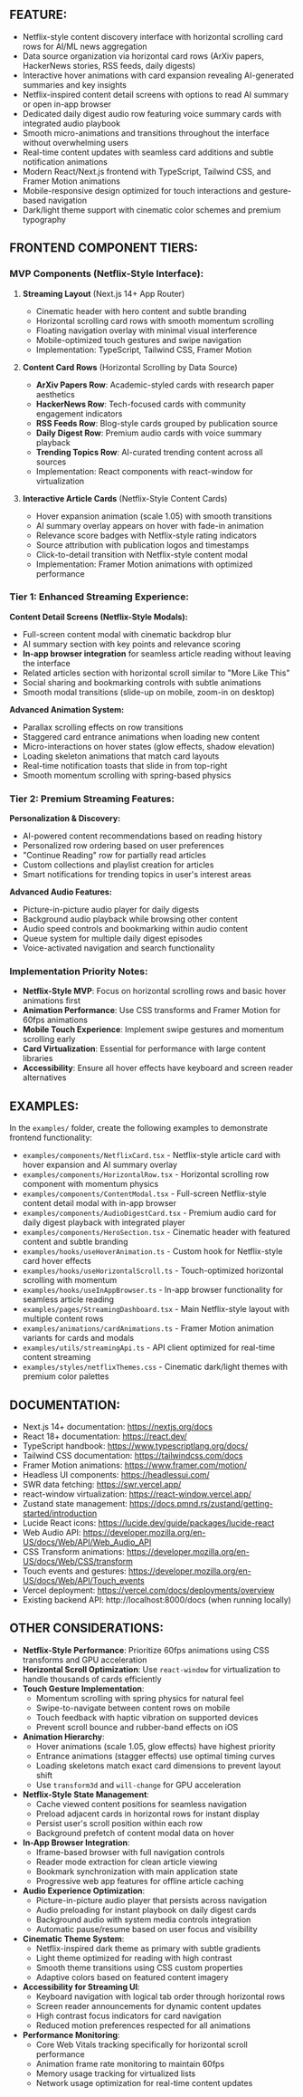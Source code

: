 ## FEATURE:

- Netflix-style content discovery interface with horizontal scrolling card rows for AI/ML news aggregation
- Data source organization via horizontal card rows (ArXiv papers, HackerNews stories, RSS feeds, daily digests)
- Interactive hover animations with card expansion revealing AI-generated summaries and key insights
- Netflix-inspired content detail screens with options to read AI summary or open in-app browser
- Dedicated daily digest audio row featuring voice summary cards with integrated audio playbook
- Smooth micro-animations and transitions throughout the interface without overwhelming users
- Real-time content updates with seamless card additions and subtle notification animations
- Modern React/Next.js frontend with TypeScript, Tailwind CSS, and Framer Motion animations
- Mobile-responsive design optimized for touch interactions and gesture-based navigation
- Dark/light theme support with cinematic color schemes and premium typography

## FRONTEND COMPONENT TIERS:

### MVP Components (Netflix-Style Interface):
1. **Streaming Layout** (Next.js 14+ App Router)
   - Cinematic header with hero content and subtle branding
   - Horizontal scrolling card rows with smooth momentum scrolling
   - Floating navigation overlay with minimal visual interference
   - Mobile-optimized touch gestures and swipe navigation
   - Implementation: TypeScript, Tailwind CSS, Framer Motion

2. **Content Card Rows** (Horizontal Scrolling by Data Source)
   - **ArXiv Papers Row**: Academic-styled cards with research paper aesthetics
   - **HackerNews Row**: Tech-focused cards with community engagement indicators
   - **RSS Feeds Row**: Blog-style cards grouped by publication source
   - **Daily Digest Row**: Premium audio cards with voice summary playback
   - **Trending Topics Row**: AI-curated trending content across all sources
   - Implementation: React components with react-window for virtualization

3. **Interactive Article Cards** (Netflix-Style Content Cards)
   - Hover expansion animation (scale 1.05) with smooth transitions
   - AI summary overlay appears on hover with fade-in animation
   - Relevance score badges with Netflix-style rating indicators
   - Source attribution with publication logos and timestamps
   - Click-to-detail transition with Netflix-style content modal
   - Implementation: Framer Motion animations with optimized performance

### Tier 1: Enhanced Streaming Experience:
**Content Detail Screens (Netflix-Style Modals):**
- Full-screen content modal with cinematic backdrop blur
- AI summary section with key points and relevance scoring
- **In-app browser integration** for seamless article reading without leaving the interface  
- Related articles section with horizontal scroll similar to "More Like This"
- Social sharing and bookmarking controls with subtle animations
- Smooth modal transitions (slide-up on mobile, zoom-in on desktop)

**Advanced Animation System:**
- Parallax scrolling effects on row transitions
- Staggered card entrance animations when loading new content
- Micro-interactions on hover states (glow effects, shadow elevation)
- Loading skeleton animations that match card layouts
- Real-time notification toasts that slide in from top-right
- Smooth momentum scrolling with spring-based physics

### Tier 2: Premium Streaming Features:
**Personalization & Discovery:**
- AI-powered content recommendations based on reading history
- Personalized row ordering based on user preferences
- "Continue Reading" row for partially read articles
- Custom collections and playlist creation for articles
- Smart notifications for trending topics in user's interest areas

**Advanced Audio Features:**
- Picture-in-picture audio player for daily digests
- Background audio playback while browsing other content
- Audio speed controls and bookmarking within audio content
- Queue system for multiple daily digest episodes
- Voice-activated navigation and search functionality

### Implementation Priority Notes:
- **Netflix-Style MVP**: Focus on horizontal scrolling rows and basic hover animations first
- **Animation Performance**: Use CSS transforms and Framer Motion for 60fps animations
- **Mobile Touch Experience**: Implement swipe gestures and momentum scrolling early
- **Card Virtualization**: Essential for performance with large content libraries
- **Accessibility**: Ensure all hover effects have keyboard and screen reader alternatives

## EXAMPLES:

In the `examples/` folder, create the following examples to demonstrate frontend functionality:

- `examples/components/NetflixCard.tsx` - Netflix-style article card with hover expansion and AI summary overlay
- `examples/components/HorizontalRow.tsx` - Horizontal scrolling row component with momentum physics
- `examples/components/ContentModal.tsx` - Full-screen Netflix-style content detail modal with in-app browser
- `examples/components/AudioDigestCard.tsx` - Premium audio card for daily digest playback with integrated player
- `examples/components/HeroSection.tsx` - Cinematic header with featured content and subtle branding
- `examples/hooks/useHoverAnimation.ts` - Custom hook for Netflix-style card hover effects
- `examples/hooks/useHorizontalScroll.ts` - Touch-optimized horizontal scrolling with momentum
- `examples/hooks/useInAppBrowser.ts` - In-app browser functionality for seamless article reading
- `examples/pages/StreamingDashboard.tsx` - Main Netflix-style layout with multiple content rows
- `examples/animations/cardAnimations.ts` - Framer Motion animation variants for cards and modals
- `examples/utils/streamingApi.ts` - API client optimized for real-time content streaming
- `examples/styles/netflixThemes.css` - Cinematic dark/light themes with premium color palettes

## DOCUMENTATION:

- Next.js 14+ documentation: https://nextjs.org/docs
- React 18+ documentation: https://react.dev/
- TypeScript handbook: https://www.typescriptlang.org/docs/
- Tailwind CSS documentation: https://tailwindcss.com/docs
- Framer Motion animations: https://www.framer.com/motion/
- Headless UI components: https://headlessui.com/
- SWR data fetching: https://swr.vercel.app/
- react-window virtualization: https://react-window.vercel.app/
- Zustand state management: https://docs.pmnd.rs/zustand/getting-started/introduction
- Lucide React icons: https://lucide.dev/guide/packages/lucide-react
- Web Audio API: https://developer.mozilla.org/en-US/docs/Web/API/Web_Audio_API
- CSS Transform animations: https://developer.mozilla.org/en-US/docs/Web/CSS/transform
- Touch events and gestures: https://developer.mozilla.org/en-US/docs/Web/API/Touch_events
- Vercel deployment: https://vercel.com/docs/deployments/overview
- Existing backend API: http://localhost:8000/docs (when running locally)

## OTHER CONSIDERATIONS:

- **Netflix-Style Performance**: Prioritize 60fps animations using CSS transforms and GPU acceleration
- **Horizontal Scroll Optimization**: Use `react-window` for virtualization to handle thousands of cards efficiently
- **Touch Gesture Implementation**: 
  - Momentum scrolling with spring physics for natural feel
  - Swipe-to-navigate between content rows on mobile
  - Touch feedback with haptic vibration on supported devices
  - Prevent scroll bounce and rubber-band effects on iOS
- **Animation Hierarchy**: 
  - Hover animations (scale 1.05, glow effects) have highest priority
  - Entrance animations (stagger effects) use optimal timing curves
  - Loading skeletons match exact card dimensions to prevent layout shift
  - Use `transform3d` and `will-change` for GPU acceleration
- **Netflix-Style State Management**: 
  - Cache viewed content positions for seamless navigation
  - Preload adjacent cards in horizontal rows for instant display
  - Persist user's scroll position within each row
  - Background prefetch of content modal data on hover
- **In-App Browser Integration**: 
  - Iframe-based browser with full navigation controls
  - Reader mode extraction for clean article viewing
  - Bookmark synchronization with main application state
  - Progressive web app features for offline article caching
- **Audio Experience Optimization**: 
  - Picture-in-picture audio player that persists across navigation
  - Audio preloading for instant playbook on daily digest cards
  - Background audio with system media controls integration
  - Automatic pause/resume based on user focus and visibility
- **Cinematic Theme System**: 
  - Netflix-inspired dark theme as primary with subtle gradients
  - Light theme optimized for reading with high contrast
  - Smooth theme transitions using CSS custom properties
  - Adaptive colors based on featured content imagery
- **Accessibility for Streaming UI**: 
  - Keyboard navigation with logical tab order through horizontal rows
  - Screen reader announcements for dynamic content updates
  - High contrast focus indicators for card navigation
  - Reduced motion preferences respected for all animations
- **Performance Monitoring**: 
  - Core Web Vitals tracking specifically for horizontal scroll performance
  - Animation frame rate monitoring to maintain 60fps
  - Memory usage tracking for virtualized lists
  - Network usage optimization for real-time content updates